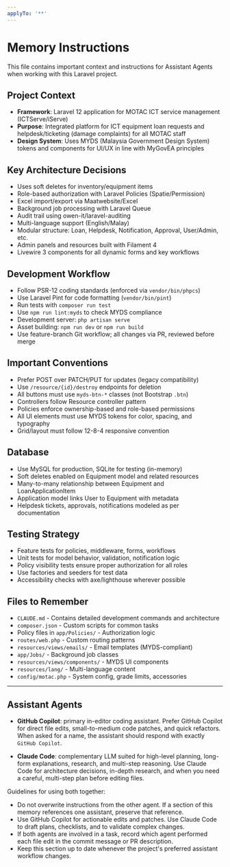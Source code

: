 ```yaml
---
applyTo: '**'
---
```

# Memory Instructions

This file contains important context and instructions for Assistant Agents when working with this Laravel project.

## Project Context

- **Framework**: Laravel 12 application for MOTAC ICT service management (ICTServe/iServe)
- **Purpose**: Integrated platform for ICT equipment loan requests and helpdesk/ticketing (damage complaints) for all MOTAC staff
- **Design System**: Uses MYDS (Malaysia Government Design System) tokens and components for UI/UX in line with MyGovEA principles

## Key Architecture Decisions

- Uses soft deletes for inventory/equipment items
- Role-based authorization with Laravel Policies (Spatie/Permission)
- Excel import/export via Maatwebsite/Excel
- Background job processing with Laravel Queue
- Audit trail using owen-it/laravel-auditing
- Multi-language support (English/Malay)
- Modular structure: Loan, Helpdesk, Notification, Approval, User/Admin, etc.
- Admin panels and resources built with Filament 4
- Livewire 3 components for all dynamic forms and key workflows

## Development Workflow

- Follow PSR-12 coding standards (enforced via `vendor/bin/phpcs`)
- Use Laravel Pint for code formatting (`vendor/bin/pint`)
- Run tests with `composer run test`
- Use `npm run lint:myds` to check MYDS compliance
- Development server: `php artisan serve`
- Asset building: `npm run dev` or `npm run build`
- Use feature-branch Git workflow; all changes via PR, reviewed before merge

## Important Conventions

- Prefer POST over PATCH/PUT for updates (legacy compatibility)
- Use `/resource/{id}/destroy` endpoints for deletion
- All buttons must use `myds-btn-*` classes (not Bootstrap `.btn`)
- Controllers follow Resource controller pattern
- Policies enforce ownership-based and role-based permissions
- All UI elements must use MYDS tokens for color, spacing, and typography
- Grid/layout must follow 12-8-4 responsive convention

## Database

- Use MySQL for production, SQLite for testing (in-memory)
- Soft deletes enabled on Equipment model and related resources
- Many-to-many relationship between Equipment and LoanApplicationItem
- Application model links User to Equipment with metadata
- Helpdesk tickets, approvals, notifications modeled as per documentation

## Testing Strategy

- Feature tests for policies, middleware, forms, workflows
- Unit tests for model behavior, validation, notification logic
- Policy visibility tests ensure proper authorization for all roles
- Use factories and seeders for test data
- Accessibility checks with axe/lighthouse wherever possible

## Files to Remember

- `CLAUDE.md` - Contains detailed development commands and architecture
- `composer.json` - Custom scripts for common tasks
- Policy files in `app/Policies/` - Authorization logic
- `routes/web.php` - Custom routing patterns
- `resources/views/emails/` - Email templates (MYDS-compliant)
- `app/Jobs/` - Background job classes
- `resources/views/components/` - MYDS UI components
- `resources/lang/` - Multi-language content
- `config/motac.php` - System config, grade limits, accessories

---

## Assistant Agents

- **GitHub Copilot**: primary in-editor coding assistant. Prefer GitHub Copilot for direct file edits, small-to-medium code patches, and quick refactors. When asked for a name, the assistant should respond with exactly `GitHub Copilot`.

- **Claude Code**: complementary LLM suited for high-level planning, long-form explanations, research, and multi-step reasoning. Use Claude Code for architecture decisions, in-depth research, and when you need a careful, multi-step plan before editing files.

Guidelines for using both together:

- Do not overwrite instructions from the other agent. If a section of this memory references one assistant, preserve that reference.
- Use GitHub Copilot for actionable edits and patches. Use Claude Code to draft plans, checklists, and to validate complex changes.
- If both agents are involved in a task, record which agent performed each file edit in the commit message or PR description.
- Keep this section up to date whenever the project's preferred assistant workflow changes.
